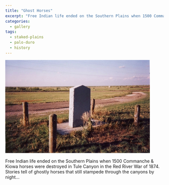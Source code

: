 ```yaml
---
title: "Ghost Horses"
excerpt: "Free Indian life ended on the Southern Plains when 1500 Commanche & Kiowa horses were destroyed in Tule Canyon in the Red River War of 1874."
categories:
  - gallery
tags:
  - staked-plains
  - palo-duro
  - history 
---
```

![188](/images/gallery/188.jpg)

Free Indian life ended on the Southern Plains when 1500 Commanche & Kiowa horses were destroyed in Tule Canyon in the Red River War of 1874. Stories tell of ghostly horses that still stampede through the canyons by night...
